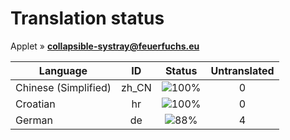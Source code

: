 # Translation status
Applet &#187; **collapsible-systray@feuerfuchs.eu**

Language | ID | Status | Untranslated
---------|:--:|:------:|:-----------:
Chinese (Simplified) | zh_CN | ![100%](http://progressed.io/bar/100) | 0
Croatian | hr | ![100%](http://progressed.io/bar/100) | 0
German | de | ![88%](http://progressed.io/bar/88) | 4
